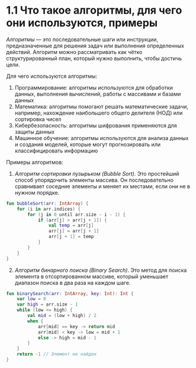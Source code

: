 # 1.1 Что такое алгоритмы, для чего они используются, примеры

*Алгоритмы* — это последовательные шаги или инструкции, предназначенные для решения задач или выполнения определенных действий. Алгоритм можно рассматривать как чётко структурированный план, который нужно выполнить, чтобы достичь цели.

Для чего используются алгоритмы:
1. Программирование: алгоритмы используются для обработки данных, выполнения вычислений, работы с массивами и базами данных
2. Математика: алгоритмы помогают решать математические задачи, например, нахождение наибольшего общего делителя (НОД) или сортировка чисел
3. Кибербезопасность: алгоритмы шифрования применяются для защиты данных
4. Машинное обучение: алгоритмы используются для анализа данных и создания моделей, которые могут прогнозировать или классифицировать информацию

Примеры алгоритмов:
1.	*Алгоритм сортировки пузырьком (Bubble Sort)*. Это простейший способ упорядочить элементы массива. Он последовательно сравнивает соседние элементы и меняет их местами, если они не в нужном порядке.
```kotlin
fun bubbleSort(arr: IntArray) {
    for (i in arr.indices) {
        for (j in 0 until arr.size - i - 1) {
            if (arr[j] > arr[j + 1]) {
                val temp = arr[j]
                arr[j] = arr[j + 1]
                arr[j + 1] = temp
            }
        }
    }
}
```
2. *Алгоритм бинарного поиска (Binary Search)*. Это метод для поиска элемента в отсортированном массиве, который уменьшает диапазон поиска в два раза на каждом шаге.
```kotlin
fun binarySearch(arr: IntArray, key: Int): Int {
    var low = 0
    var high = arr.size - 1
    while (low <= high) {
        val mid = (low + high) / 2
        when {
            arr[mid] == key -> return mid
            arr[mid] < key -> low = mid + 1
            else -> high = mid - 1
        }
    }
    return -1 // Элемент не найден
}
```